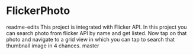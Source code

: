 # FlickerPhoto
readme-edits
           This project is integrated with Flicker API. In this project you can search photo from flicker API by name and get listed. Now tap on that photo and navigate to a grid view in which you can tap to search that thumbnail image in 4 chances. 
master
